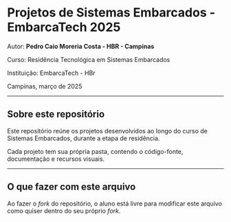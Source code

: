 # Projetos de Sistemas Embarcados - EmbarcaTech 2025

Autor: **Pedro Caio Moreria Costa - HBR - Campinas**

Curso: Residência Tecnológica em Sistemas Embarcados

Instituição: EmbarcaTech - HBr

Campinas, março de 2025

---

## Sobre este repositório

Este repositório reúne os projetos desenvolvidos ao longo do curso de Sistemas Embarcados, durante a etapa de residência.  

Cada projeto tem sua própria pasta, contendo o código-fonte, documentação e recursos visuais.

---

## O que fazer com este arquivo

Ao fazer o *fork* do repositório, o aluno está livre para modificar este arquivo como quiser dentro do seu próprio *fork*.
